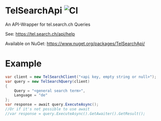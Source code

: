 # TelSearchApi ![CI](https://github.com/psollberger/TelSearchApi/workflows/CI/badge.svg)
An API-Wrapper for tel.search.ch Queries

See: https://tel.search.ch/api/help

Available on NuGet: https://www.nuget.org/packages/TelSearchApi/

# Example

```csharp
var client = new TelSearchClient("<api key, empty string or null>");
var query = new TelSearchQuery(client)
{
    Query = "<general search term>",
    Language = "de"
};
var response = await query.ExecuteAsync();
//Or if it's not possible to use await
//var response = query.ExecuteAsync().GetAwaiter().GetResult();
```
